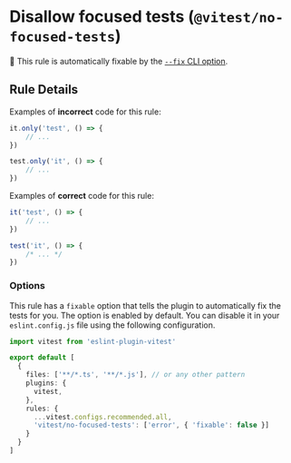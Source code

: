 # Disallow focused tests (`@vitest/no-focused-tests`)

🔧 This rule is automatically fixable by the [`--fix` CLI option](https://eslint.org/docs/latest/user-guide/command-line-interface#--fix).

<!-- end auto-generated rule header -->

## Rule Details

Examples of **incorrect** code for this rule:

```js
it.only('test', () => {
	// ...
})

test.only('it', () => {
	// ...
})
```

Examples of **correct** code for this rule:

```js
it('test', () => {
	// ...
})

test('it', () => {
	/* ... */
})
```

### Options

This rule has a `fixable` option that tells the plugin to automatically fix the tests for you. The option is enabled by default. You can disable it in your `eslint.config.js` file using the following configuration.

```ts
import vitest from 'eslint-plugin-vitest'

export default [
  {
    files: ['**/*.ts', '**/*.js'], // or any other pattern
    plugins: {
      vitest,
    },
    rules: {
      ...vitest.configs.recommended.all,
      'vitest/no-focused-tests': ['error', { 'fixable': false }]
    }
  }
]
```
